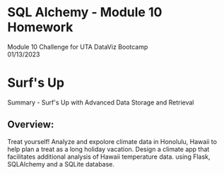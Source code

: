 # SQL Alchemy - Module 10 Homework
Module 10 Challenge for UTA DataViz Bootcamp\
01/13/2023

# Surf's Up

Summary - Surf's Up with Advanced Data Storage and Retrieval

## Overview:
Treat yourself!  Analyze and expolore climate data in Honolulu, Hawaii to help plan a treat as a long holiday vacation. Design a climate app that facilitates additional analysis of Hawaii temperature data. using Flask, SQLAlchemy and a SQLite database.


